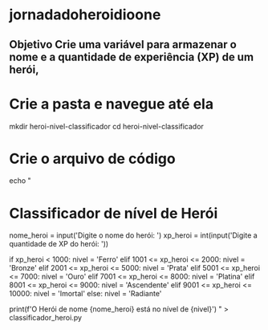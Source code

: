 # jornadadoheroidioone
## Objetivo  Crie uma variável para armazenar o nome e a quantidade de experiência (XP) de um herói, 

# Crie a pasta e navegue até ela
mkdir heroi-nivel-classificador
cd heroi-nivel-classificador

# Crie o arquivo de código
echo "
# Classificador de nível de Herói
nome_heroi = input('Digite o nome do herói: ')
xp_heroi = int(input('Digite a quantidade de XP do herói: '))

if xp_heroi < 1000:
    nivel = 'Ferro'
elif 1001 <= xp_heroi <= 2000:
    nivel = 'Bronze'
elif 2001 <= xp_heroi <= 5000:
    nivel = 'Prata'
elif 5001 <= xp_heroi <= 7000:
    nivel = 'Ouro'
elif 7001 <= xp_heroi <= 8000:
    nivel = 'Platina'
elif 8001 <= xp_heroi <= 9000:
    nivel = 'Ascendente'
elif 9001 <= xp_heroi <= 10000:
    nivel = 'Imortal'
else:
    nivel = 'Radiante'

print(f'O Herói de nome {nome_heroi} está no nível de {nivel}')
" > classificador_heroi.py
